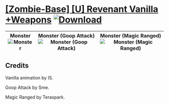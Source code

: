 # [\[Zombie-Base\] \[U\] Revenant Vanilla +Weapons](https://github.com/Klokinator/FE-Repo/tree/main/Battle%20Animations/Monsters%20-%20Basic%20Types/%5BZombie-Base%5D%20%5BU%5D%20Revenant%20Vanilla%20%2BWeapons) [![Download](https://img.shields.io/badge/Download--red?style=social&logo=github)](https://minhaskamal.github.io/DownGit/#/home?url=https://github.com/Klokinator/FE-Repo/tree/main/Battle%20Animations/Monsters%20-%20Basic%20Types/%5BZombie-Base%5D%20%5BU%5D%20Revenant%20Vanilla%20%2BWeapons)

| <b>Monster</b><br/><img alt="Monster" src="https://raw.githubusercontent.com/Klokinator/FE-Repo/main/Battle%20Animations/Monsters%20-%20Basic%20Types/%5BZombie-Base%5D%20%5BU%5D%20Revenant%20Vanilla%20+Weapons/8.%20Monster/Monster.gif"/> | <b>Monster (Goop Attack)</b><br/><img alt="Monster (Goop Attack)" src="https://raw.githubusercontent.com/Klokinator/FE-Repo/main/Battle%20Animations/Monsters%20-%20Basic%20Types/%5BZombie-Base%5D%20%5BU%5D%20Revenant%20Vanilla%20+Weapons/8.%20Monster%20(Goop%20Attack)/Monster.gif"/> | <b>Monster (Magic Ranged)</b><br/><img alt="Monster (Magic Ranged)" src="https://raw.githubusercontent.com/Klokinator/FE-Repo/main/Battle%20Animations/Monsters%20-%20Basic%20Types/%5BZombie-Base%5D%20%5BU%5D%20Revenant%20Vanilla%20+Weapons/8.%20Monster%20(Magic%20Ranged)/Monster.gif"/> |
| :---: | :---: | :---: |

## Credits

Vanilla animation by IS.

Goop Attack by Sme.

Magic Ranged by Teraspark.

